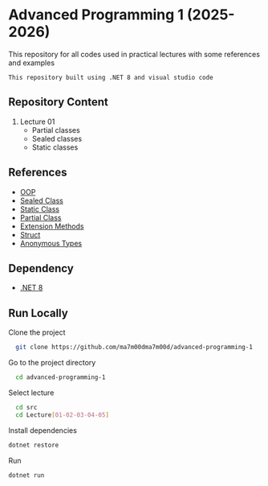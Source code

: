 # Advanced Programming 1 (2025-2026)

This repository for all codes used in practical lectures with some references and examples

`This repository built using .NET 8 and visual studio code`

## Repository Content

1. Lecture 01
   - Partial classes
   - Sealed classes
   - Static classes


## References

- [OOP](https://learn.microsoft.com/en-us/dotnet/csharp/fundamentals/tutorials/oop)
- [Sealed Class](https://learn.microsoft.com/en-us/dotnet/csharp/language-reference/keywords/sealed)
- [Static Class](https://learn.microsoft.com/en-us/dotnet/csharp/programming-guide/classes-and-structs/static-classes-and-static-class-members)
- [Partial Class](https://learn.microsoft.com/en-us/dotnet/csharp/programming-guide/classes-and-structs/partial-classes-and-methods)
- [Extension Methods](https://learn.microsoft.com/en-us/dotnet/csharp/programming-guide/classes-and-structs/extension-methods)
- [Struct](https://learn.microsoft.com/en-us/dotnet/csharp/language-reference/builtin-types/struct)
- [Anonymous Types](https://learn.microsoft.com/en-us/dotnet/csharp/fundamentals/types/anonymous-types)

## Dependency

- [.NET 8](https://download.dotnet.com)

## Run Locally

Clone the project

```bash
  git clone https://github.com/ma7m00dma7m00d/advanced-programming-1
```

Go to the project directory

```bash
  cd advanced-programming-1
```

Select lecture

```bash
  cd src
  cd Lecture[01-02-03-04-05]
```

Install dependencies

```bash
dotnet restore
```

Run

```bash
dotnet run
```
